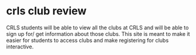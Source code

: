 # crls club review
CRLS students will be able to view all the clubs at CRLS and will be able to sign up for/ get information about those clubs. This site is meant to make it easier for students to access clubs and make registering for clubs interactive.
